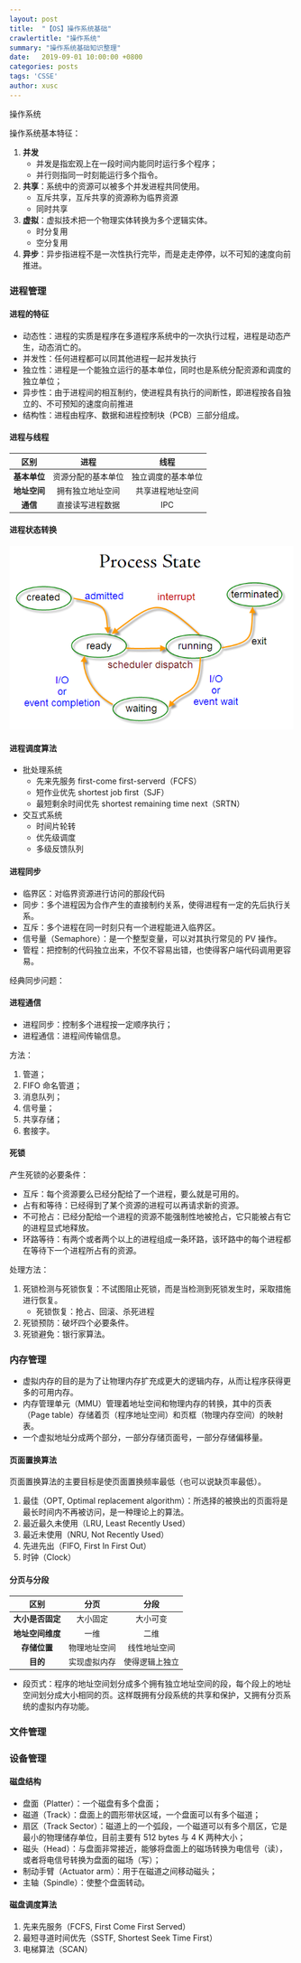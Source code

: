 ```yaml
---
layout: post
title:  "【OS】操作系统基础"
crawlertitle: "操作系统"
summary: "操作系统基础知识整理"
date:   2019-09-01 10:00:00 +0800
categories: posts
tags: 'CSSE'
author: xusc
---
```


操作系统

操作系统基本特征：
1. **并发**
   - 并发是指宏观上在一段时间内能同时运行多个程序；
   - 并行则指同一时刻能运行多个指令。
2. **共享**：系统中的资源可以被多个并发进程共同使用。
   - 互斥共享，互斥共享的资源称为临界资源
   - 同时共享
3. **虚拟**：虚拟技术把一个物理实体转换为多个逻辑实体。
   - 时分复用
   - 空分复用
4. **异步**：异步指进程不是一次性执行完毕，而是走走停停，以不可知的速度向前推进。

### 进程管理

#### 进程的特征
- 动态性：进程的实质是程序在多道程序系统中的一次执行过程，进程是动态产生，动态消亡的。
- 并发性：任何进程都可以同其他进程一起并发执行
- 独立性：进程是一个能独立运行的基本单位，同时也是系统分配资源和调度的独立单位；
- 异步性：由于进程间的相互制约，使进程具有执行的间断性，即进程按各自独立的、不可预知的速度向前推进
- 结构性：进程由程序、数据和进程控制块（PCB）三部分组成。

#### 进程与线程

区别|进程|线程
:-:|:-:|:-:
**基本单位**|资源分配的基本单位|独立调度的基本单位
**地址空间**|拥有独立地址空间|共享进程地址空间
**通信**|直接读写进程数据|IPC

#### 进程状态转换

![](../assets/images/202003/ProcessState.png)

#### 进程调度算法
- 批处理系统
  - 先来先服务 first-come first-serverd（FCFS）
  - 短作业优先 shortest job first（SJF）
  - 最短剩余时间优先 shortest remaining time next（SRTN）
- 交互式系统
  - 时间片轮转
  - 优先级调度
  - 多级反馈队列

#### 进程同步
- 临界区：对临界资源进行访问的那段代码
- 同步：多个进程因为合作产生的直接制约关系，使得进程有一定的先后执行关系。
- 互斥：多个进程在同一时刻只有一个进程能进入临界区。
- 信号量（Semaphore）：是一个整型变量，可以对其执行常见的 PV 操作。
- 管程：把控制的代码独立出来，不仅不容易出错，也使得客户端代码调用更容易。

经典同步问题：

#### 进程通信
- 进程同步：控制多个进程按一定顺序执行；
- 进程通信：进程间传输信息。

方法：
1. 管道；
2. FIFO 命名管道；
3. 消息队列；
4. 信号量；
5. 共享存储；
6. 套接字。

#### 死锁
产生死锁的必要条件：
- 互斥：每个资源要么已经分配给了一个进程，要么就是可用的。
- 占有和等待：已经得到了某个资源的进程可以再请求新的资源。
- 不可抢占：已经分配给一个进程的资源不能强制性地被抢占，它只能被占有它的进程显式地释放。
- 环路等待：有两个或者两个以上的进程组成一条环路，该环路中的每个进程都在等待下一个进程所占有的资源。

处理方法：
1. 死锁检测与死锁恢复：不试图阻止死锁，而是当检测到死锁发生时，采取措施进行恢复。
   - 死锁恢复：抢占、回滚、杀死进程
2. 死锁预防：破坏四个必要条件。
3. 死锁避免：银行家算法。



### 内存管理
- 虚拟内存的目的是为了让物理内存扩充成更大的逻辑内存，从而让程序获得更多的可用内存。
- 内存管理单元（MMU）管理着地址空间和物理内存的转换，其中的页表（Page table）存储着页（程序地址空间）和页框（物理内存空间）的映射表。
- 一个虚拟地址分成两个部分，一部分存储页面号，一部分存储偏移量。

#### 页面置换算法
页面置换算法的主要目标是使页面置换频率最低（也可以说缺页率最低）。
1. 最佳（OPT, Optimal replacement algorithm）：所选择的被换出的页面将是最长时间内不再被访问，是一种理论上的算法。
2. 最近最久未使用（LRU, Least Recently Used）
3. 最近未使用（NRU, Not Recently Used）
4. 先进先出（FIFO, First In First Out）
5. 时钟（Clock）

#### 分页与分段

区别|分页|分段
:-:|:-:|:-:
**大小是否固定**|大小固定|大小可变
**地址空间维度**|一维|二维
**存储位置**|物理地址空间|线性地址空间
**目的**|实现虚拟内存|使得逻辑上独立

- 段页式：程序的地址空间划分成多个拥有独立地址空间的段，每个段上的地址空间划分成大小相同的页。这样既拥有分段系统的共享和保护，又拥有分页系统的虚拟内存功能。



### 文件管理



### 设备管理

#### 磁盘结构
- 盘面（Platter）：一个磁盘有多个盘面；
- 磁道（Track）：盘面上的圆形带状区域，一个盘面可以有多个磁道；
- 扇区（Track Sector）：磁道上的一个弧段，一个磁道可以有多个扇区，它是最小的物理储存单位，目前主要有 512 bytes 与 4 K 两种大小；
- 磁头（Head）：与盘面非常接近，能够将盘面上的磁场转换为电信号（读），或者将电信号转换为盘面的磁场（写）；
- 制动手臂（Actuator arm）：用于在磁道之间移动磁头；
- 主轴（Spindle）：使整个盘面转动。

#### 磁盘调度算法
1. 先来先服务（FCFS, First Come First Served）
2. 最短寻道时间优先（SSTF, Shortest Seek Time First）
3. 电梯算法（SCAN）